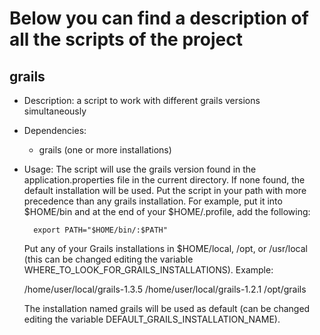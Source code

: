 # Below you can find a description of all the scripts of the project

grails
-------------

* Description: a script to work with different grails versions simultaneously
* Dependencies: 
  * grails (one or more installations)
* Usage:
  The script will use the grails version found in the application.properties file
  in the current directory. If none found, the default installation will be used.
  Put the script in your path with more precedence than any grails installation.
  For example, put it into $HOME/bin and at the end of your $HOME/.profile, add
  the following:

        export PATH="$HOME/bin/:$PATH"

  Put any of your Grails installations in $HOME/local, /opt, or /usr/local (this
  can be changed editing the variable WHERE_TO_LOOK_FOR_GRAILS_INSTALLATIONS). Example:

	/home/user/local/grails-1.3.5
	/home/user/local/grails-1.2.1
	/opt/grails

  The installation named grails will be used as default (can be changed editing
  the variable DEFAULT_GRAILS_INSTALLATION_NAME).
